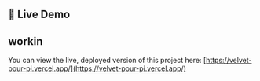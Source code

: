 ## 🚀 Live Demo
## workin

You can view the live, deployed version of this project here:
[https://velvet-pour-pi.vercel.app/](https://velvet-pour-pi.vercel.app/)
